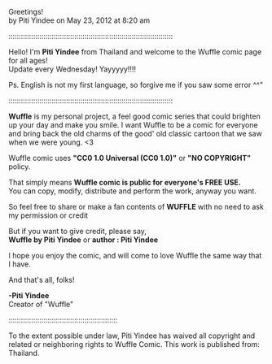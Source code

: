 Greetings!  
by Piti Yindee on May 23, 2012 at 8:20 am  
  
::::::::::::::::::::::::::::::::::::::::::::::::::::::::::::::::::::::::::::::::  
  
Hello! I'm **Piti Yindee** from Thailand and welcome to the Wuffle comic page for all ages!  
Update every Wednesday! Yayyyyy!!!!  
  
Ps. English is not my first language, so forgive me if you saw some error ^^"  
  
::::::::::::::::::::::::::::::::::::::::::::::::::::::::::::::::::::::::::::::::  
  
**Wuffle** is my personal project, a feel good comic series that could brighten up your day and make you smile. I want Wuffle to be a comic for everyone and bring back the old charms of the good' old classic cartoon that we saw when we were young. <3  
  
Wuffle comic uses **"CC0 1.0 Universal (CC0 1.0)"** or **"NO COPYRIGHT"** policy.  
  
That simply means **Wuffle comic is public for everyone's FREE USE.**  
You can copy, modify, distribute and perform the work, anyway you want.  
  
So feel free to share or make a fan contents of  **WUFFLE** with no need to ask my permission or credit  
  
But if you want to give credit, please say,  
**Wuffle by Piti Yindee** or **author : Piti Yindee**  
  
I hope you enjoy the comic, and will come to love Wuffle the same way that I have.  
  
And that's all, folks!  
  
**-Piti Yindee**  
Creator of "Wuffle"  
  
:::::::::::::::::::::::::::::::::::::::::::::::::::::  
  
To the extent possible under law, Piti Yindee has waived all copyright and related or neighboring rights to Wuffle Comic. This work is published from: Thailand.